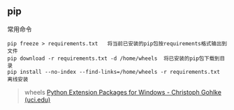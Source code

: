 ## pip

常用命令

```shell
pip freeze > requirements.txt   将当前已安装的pip包按requirements格式输出到文件
pip download -r requirements.txt -d /home/wheels  将已安装的pip包下载到目录
pip install --no-index --find-links=/home/wheels -r requirements.txt 离线安装
```



> wheels [Python Extension Packages for Windows - Christoph Gohlke (uci.edu)](https://www.lfd.uci.edu/~gohlke/pythonlibs/#ta-lib)

